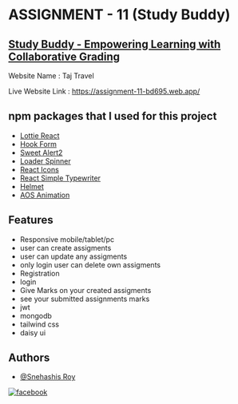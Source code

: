 
# ASSIGNMENT - 11 (Study Buddy)




## [ Study Buddy - Empowering Learning with Collaborative Grading](https://assignment-11-bd695.web.app/)

Website Name : Taj Travel
 
Live Website Link : https://assignment-11-bd695.web.app/
## npm packages that I used for this project



- [Lottie React](https://www.npmjs.com/package/react-lottie)
- [Hook Form](https://react-hook-form.com/)
- [Sweet Alert2](https://sweetalert2.github.io/)
- [Loader Spinner](https://www.npmjs.com/package/react-loader-spinner)
- [React Icons](https://react-icons.github.io/react-icons/)
- [React Simple Typewriter](https://www.npmjs.com/package/react-simple-typewriter)
- [Helmet](https://www.npmjs.com/package/react-helmet)
- [AOS Animation](https://www.npmjs.com/package/aos)
## Features
- Responsive mobile/tablet/pc
-  user can create assigments
- user can update any assigments
- only login user can delete own assigments
- Registration
- login 
- Give Marks on your created assigments
- see your submitted assignments marks
- jwt
- mongodb
- tailwind css
- daisy ui


## Authors

- [@Snehashis Roy](https://github.com/snehashisroyofficial)

[![facebook](https://img.shields.io/badge/Facebook-Connect-brightgreen?style=for-the-badge&labelColor=black&logo=facebook)](https://www.facebook.com/Snehashisroy.official/)